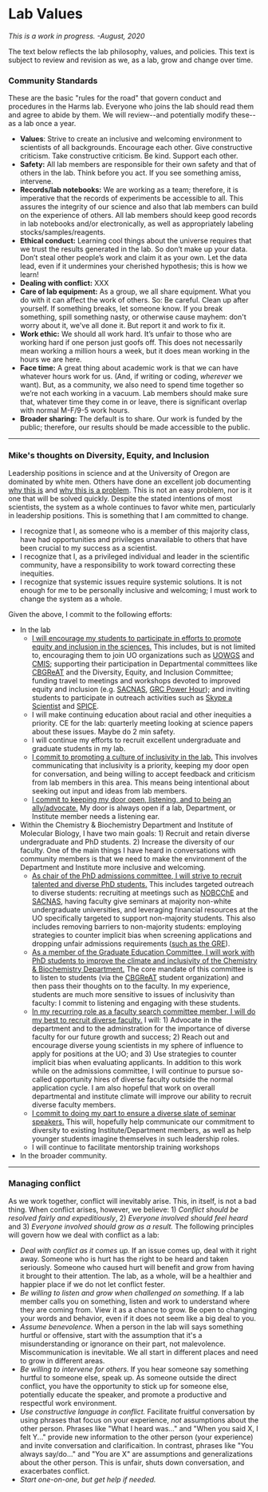 # Lab Values

*This is a work in progress. -August, 2020*

The text below reflects the lab philosophy, values, and policies.  This text is subject to review and revision as we, as a lab, grow and change over time.


### Community Standards

These are the basic "rules for the road" that govern conduct and procedures in the Harms lab.  Everyone who joins the lab should read them and agree to abide by them. We will review--and potentially modify these--as a lab once a year.

+ **Values**: Strive to create an inclusive and welcoming environment to scientists of all backgrounds. Encourage each other. Give constructive criticism. Take constructive criticism. Be kind. Support each other.
+ **Safety:** All lab members are responsible for their own safety and that of others in the lab. Think before you act. If you see something amiss, intervene.
+ **Records/lab notebooks:** We are working as a team; therefore, it is imperative that the records of experiments be accessible to all. This assures the integrity of our science and also that lab members can build on the experience of others. All lab members should keep good records in lab notebooks and/or electronically, as well as appropriately labeling stocks/samples/reagents.
+ **Ethical conduct:** Learning cool things about the universe requires that we trust the results generated in the lab. So don’t make up your data. Don’t steal other people’s work and claim it as your own. Let the data lead, even if it undermines your cherished hypothesis; this is how we learn!
+ **Dealing with conflict:** XXX
+ **Care of lab equipment:** As a group, we all share equipment. What you do with it can affect the work of others. So: Be careful. Clean up after yourself. If something breaks, let someone know. If you break something, spill something nasty, or otherwise cause mayhem: don't worry about it, we've all done it.  But report it and work to fix it.
+ **Work ethic:** We should all work hard. It’s unfair to those who are working hard if one person just goofs off. This does not necessarily mean working a million hours a week, but it does mean working in the hours we are here.
+ **Face time:** A great thing about academic work is that we can have whatever hours work for us. (And, if writing or coding, *wherever* we want). But, as a community, we also need to spend time together so we’re not each working in a vacuum. Lab members should make sure that, whatever time they come in or leave, there is significant overlap with normal M-F/9-5 work hours.
+ **Broader sharing:** The default is to share. Our work is funded by the public; therefore, our results should be made accessible to the public.

----

### Mike's thoughts on Diversity, Equity, and Inclusion

Leadership positions in science and at the University of Oregon are dominated by white men.  Others have done an excellent job documenting [why this is](link) and [why this is a problem](link). This is not an easy problem, nor is it one that will be solved quickly.  Despite the stated intentions of most scientists, the system as a whole continues to favor white men, particularly in leadership positions. This is something that I am committed to change.

+ I recognize that I, as someone who is a member of this majority class, have had opportunities and privileges unavailable to others that have been crucial to my success as a scientist.
+ I recognize that I, as a privileged individual and leader in the scientific community, have a responsibility to work toward correcting these inequities.
+ I recognize that systemic issues require systemic solutions.  It is not enough for me to be personally inclusive and welcoming; I must work to change the system as a whole.

Given the above, I commit to the following efforts:

+ In the lab
  + <u>I will encourage my students to participate in efforts to promote equity and inclusion in the sciences.</u>  This includes, but is not limited to, encouraging them to join UO organizations such as [UOWGS](https://blogs.uoregon.edu/uowgs/) and [CMIS](https://pages.uoregon.edu/cmis/index.html); supporting their participation in Departmental committees like [CBGReAT](https://blogs.uoregon.edu/cbgreat/) and the Diversity, Equity, and Inclusion Committee; funding travel to meetings and workshops devoted to improved equity and inclusion (e.g. [SACNAS](https://www.sacnas.org/what-we-do/conference/), [GRC Power Hour](https://www.grc.org/the-power-hour/)); and inviting students to participate in outreach activities such as [Skype a Scientist](https://www.skypeascientist.com/) and [SPICE](https://www.spicescience.org/).
  + I will make continuing education about racial and other inequities a priority.  CE for the lab: quarterly meeting looking at science papers about these issues. Maybe do 2 min safety.
  + I will continue my efforts to recruit excellent undergraduate and graduate students in my lab.  
  + <u>I commit to promoting a culture of inclusivity in the lab.</u>  This involves communicating that inclusivity is a priority, keeping my door open for conversation, and being willing to accept feedback and criticism from lab members in this area.  This means being intentional about seeking out input and ideas from lab members.
  + <u>I commit to keeping my door open, listening, and to being an ally/advocate.</u> My door is always open if a lab, Department, or Institute member needs a listening ear.  
+ Within the Chemistry & Biochemistry Department and Institute of Molecular Biology, I have two main goals: 1) Recruit and retain diverse undergraduate and PhD students. 2) Increase the diversity of our faculty. One of the main things I have heard in conversations with community members is that we need to make the environment of the Department and Institute more inclusive and welcoming.
  + <u>As chair of the PhD admissions committee, I will strive to recruit talented and diverse PhD students.</u>  This includes targeted outreach to diverse students: recruiting at meetings such as [NOBCChE](https://www.nobcche.org/conference) and [SACNAS](https://www.sacnas.org/what-we-do/conference/), having faculty give seminars at majority non-white undergraduate universities, and leveraging financial resources at the UO specifically targeted to support non-majority students.  This also includes removing barriers to non-majority students: employing strategies to counter implicit bias when screening applications and dropping unfair admissions requirements ([such as the GRE](https://smallpondscience.com/2019/03/08/what-are-the-reasons-we-have-for-dropping-the-gre/)).  
  + <u>As a member of the Graduate Education Committee, I will work with PhD students to improve the climate and inclusivity of the Chemistry & Biochemistry Department.</u>  The core mandate of this committee is to listen to students (via the [CBGReAT](https://blogs.uoregon.edu/cbgreat/) student organization) and then pass their thoughts on to the faculty. In my experience, students are much more sensitive to issues of inclusivity than faculty: I commit to listening and engaging with these students.
  + <u>In my recurring role as a faculty search committee member, I will do my best to recruit diverse faculty.</u> I will: 1) Advocate in the department and to the adminstration for the importance of diverse faculty for our future growth and success; 2) Reach out and encourage diverse young scientists in my sphere of influence to apply for positions at the UO; and 3) Use strategies to counter implicit bias when evaluating applicants.  In addition to this work while on the admissions committee, I will continue to pursue so-called opportunity hires of diverse faculty outside the normal application cycle. I am also hopeful that work on overall departmental and institute climate will improve our ability to recruit diverse faculty members.
  + <u>I commit to doing my part to ensure a diverse slate of seminar speakers.</u>  This will, hopefully help communicate our commitment to diversity to existing Institute/Department members, as well as help younger students imagine themselves in such leadership roles.
  + I will continue to facilitate mentorship training workshops
+ In the broader community.

----


### Managing conflict

As we work together, conflict will inevitably arise.  This, in itself, is not a bad thing. When conflict arises, however, we believe: 1) *Conflict should be resolved fairly and expeditiously*, 2) *Everyone involved should feel heard* and 3) *Everyone involved should grow as a result.*  The following principles will govern how we deal with conflict as a lab:

+ *Deal with conflict as it comes up.* If an issue comes up, deal with it right away. Someone who is hurt has the right to be heard and taken seriously.  Someone who caused hurt will benefit and grow from having it brought to their attention.  The lab, as a whole, will be a healthier and happier place if we do not let conflict fester.
+ *Be willing to listen and grow when challenged on something.* If a lab member calls you on something, listen and work to understand where they are coming from. View it as a chance to grow.  Be open to changing your words and behavior, even if it does not seem like a big deal to you.  
+ *Assume benevolence.* When a person in the lab will says something hurtful or offensive, start with the assumption that it's a misunderstanding or ignorance on their part, not malevolence.  Miscommunication is inevitable.  We all start in different places and need to grow in different areas.
+ *Be willing to intervene for others.* If you hear someone say something hurtful to someone else, speak up. As someone outside the direct conflict, you have the opportunity to stick up for someone else, potentially educate the speaker, and promote a productive and respectful work environment.
+ *Use constructive language in conflict.* Facilitate fruitful conversation by using phrases that focus on your experience, *not* assumptions about the other person.  Phrases like "What I heard was..." and "When you said X, I felt Y..." provide new information to the other person (your experience) and invite conversation and clarificaition. In contrast, phrases like "You always say/do..." and "You are X" are assumptions and generalizations about the other person. This is unfair, shuts down conversation, and exacerbates conflict.
+ *Start one-on-one, but get help if needed.*
